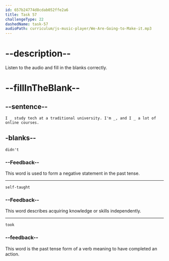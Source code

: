 ```yaml
---
id: 657b24774d8cdab052ffe2a6
title: Task 57
challengeType: 22
dashedName: task-57
audioPath: curriculum/js-music-player/We-Are-Going-to-Make-it.mp3
---
```


<!--
AUDIO REFERENCE:

Alice: I didn't study tech at a traditional university. I'm mostly self-taught, and I took a lot of online courses.
-->

# --description--

Listen to the audio and fill in the blanks correctly.

# --fillInTheBlank--

## --sentence--

`I _ study tech at a traditional university. I'm _, and I _ a lot of online courses.`

## -blanks--

`didn't`

### --Feedback--

This word is used to form a negative statement in the past tense.

---

`self-taught`

### --Feedback--

This word describes acquiring knowledge or skills independently.

---

`took`

### --feedback--

This word is the past tense form of a verb meaning to have completed an action.

